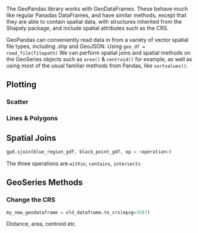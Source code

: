 The GeoPandas library works with GeoDataFrames.  These behave much like regular Panadas DataFrames, and have similar methods, except that they are able to contain spatial data, with structures inherited from the Shapely package, and include spatial attributes such as the CRS.

GeoPandas can conveniently read data in from a variety of vector spatial file types, including .shp and GeoJSON.  Using `geo_df = read_file(filepath)` We can perform spatial joins and spatial methods on the GeoSeries objects such as `area()` & `centroid()` for example, as well as using most of the usual familiar methods from Pandas, like `sortvalues()`.

## Plotting 
### Scatter

### Lines & Polygons


## Spatial Joins

```python
gpd.sjoin(blue_region_gdf, black_point_gdf, op = <operation>)
```
The three operations are `within`, `contains`, `intersects`

## GeoSeries Methods

### Change the CRS
```python
my_new_geodataframe = old_dataframe.to_crs(epsg=3587)   
```

Distance, area, centroid etc